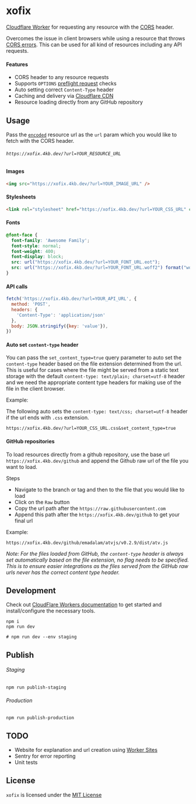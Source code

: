 # xofix

[Cloudflare Worker](https://workers.cloudflare.com/) for requesting any resource with the [CORS](https://developer.mozilla.org/en-US/docs/Web/HTTP/CORS) header.

Overcomes the issue in client browsers while using a resource that throws [CORS errors](https://developer.mozilla.org/en-US/docs/Web/HTTP/CORS/Errors). This can be used for all kind of resources including any API requests.

#### Features
- CORS header to any resource requests
- Supports `OPTIONS` [preflight request](https://developer.mozilla.org/en-US/docs/Glossary/Preflight_request) checks
- Auto setting correct `Content-Type` header
- Caching and delivery via [Cloudflare CDN](https://www.cloudflare.com/cdn)
- Resource loading directly from any GitHub repository

## Usage

Pass the [`encoded`](https://developer.mozilla.org/en-us/docs/Web/JavaScript/Reference/Global_Objects/encodeURIComponent) resource url as the `url` param which you would like to fetch with the CORS header.

###### `https://xofix.4kb.dev/?url=YOUR_RESOURCE_URL`


#### Images

```html
<img src="https://xofix.4kb.dev/?url=YOUR_IMAGE_URL" />
```

#### Stylesheets

```html
<link rel="stylesheet" href="https://xofix.4kb.dev/?url=YOUR_CSS_URL" crossorigin="anonymous" />
```

#### Fonts

```css
@font-face {
  font-family: 'Awesome Family';
  font-style: normal;
  font-weight: 400;
  font-display: block;
  src: url("https://xofix.4kb.dev/?url=YOUR_FONT_URL.eot");
  src: url("https://xofix.4kb.dev/?url=YOUR_FONT_URL.woff2") format("woff2"), url("https://xofix.4kb.dev/?url=YOUR_FONT_URL.woff") format("woff"), url("https://xofix.4kb.dev/?url=YOUR_FONT_URL.ttf") format("truetype");
}

```

#### API calls
```js
fetch('https://xofix.4kb.dev/?url=YOUR_API_URL', {
  method: 'POST',
  headers: {
    'Content-Type': 'application/json'
  },
  body: JSON.stringify({key: 'value'}),
})
```

#### Auto set `content-type` header

You can pass the `set_content_type=true` query parameter to auto set the `content-type` header based on the file extension determined from the url. This is useful for cases where the file might be served from a static text storage with the default `content-type: text/plain; charset=utf-8` header and we need the appropriate content type headers for making use of the file in the client browser.

Example:

The following auto sets the `content-type: text/css; charset=utf-8` header if the url ends with `.css` extension.

```
https://xofix.4kb.dev/?url=YOUR_CSS_URL.css&set_content_type=true
```

#### GitHub repositories

To load resources directly from a github repository, use the base url `https://xofix.4kb.dev/github` and append the Github raw url of the file you want to load.

Steps
- Navigate to the branch or tag and then to the file that you would like to load
- Click on the `Raw` button
- Copy the url path after the `https://raw.githubusercontent.com`
- Append this path after the `https://xofix.4kb.dev/github` to get your final url

Example:

```
https://xofix.4kb.dev/github/emadalam/atvjs/v0.2.9/dist/atv.js
```

*Note: For the files loaded from GitHub, the `content-type` header is always set automatically based on the file extension, no flag needs to be specified. This is to ensure easier integrations as the files served from the GitHub raw urls never has the correct content type header.*

## Development

Check out [CloudFlare Workers documentation](https://developers.cloudflare.com/workers/) to get started and install/configure the necessary tools.

```shell
npm i
npm run dev

# npm run dev --env staging
```

## Publish

###### Staging

```
npm run publish-staging
```

###### Production

```
npm run publish-production
```

## TODO
- Website for explanation and url creation using [Worker Sites](https://developers.cloudflare.com/workers/platform/sites)
- Sentry for error reporting
- Unit tests

## License
`xofix` is licensed under the [MIT License](https://opensource.org/licenses/MIT)